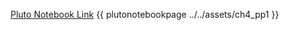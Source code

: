 [Pluto Notebook Link](https://github.com/stefanbringuier/QuantumComputingProblemsSolutions/tree/main/notebooks/ch4/ch4_pp1.jl)
{{ plutonotebookpage ../../assets/ch4_pp1 }}
